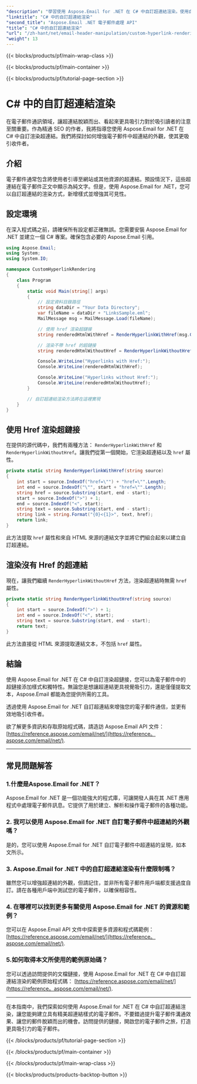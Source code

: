 ```yaml
---
"description": "學習使用 Aspose.Email for .NET 在 C# 中自訂超連結渲染。使用自訂超連結樣式建立個人化的電子郵件內容。"
"linktitle": "C# 中的自訂超連結渲染"
"second_title": "Aspose.Email .NET 電子郵件處理 API"
"title": "C# 中的自訂超連結渲染"
"url": "/zh-hant/net/email-header-manipulation/custom-hyperlink-rendering-in-csharp/"
"weight": 13
---
```


{{< blocks/products/pf/main-wrap-class >}}

{{< blocks/products/pf/main-container >}}

{{< blocks/products/pf/tutorial-page-section >}}

# C# 中的自訂超連結渲染


在電子郵件通訊領域，讓超連結脫穎而出、看起來更具吸引力對於吸引讀者的注意至關重要。作為精通 SEO 的作者，我將指導您使用 Aspose.Email for .NET 在 C# 中自訂渲染超連結。我們將探討如何增強電子郵件中超連結的外觀，使其更吸引收件者。

## 介紹

電子郵件通常包含將使用者引導至網站或其他資源的超連結。預設情況下，這些超連結在電子郵件正文中顯示為純文字。但是，使用 Aspose.Email for .NET，您可以自訂超連結的渲染方式，新增樣式並增強其可見性。

## 設定環境

在深入程式碼之前，請確保所有設定都正確無誤。您需要安裝 Aspose.Email for .NET 並建立一個 C# 專案。確保包含必要的 Aspose.Email 引用。

```csharp
using Aspose.Email;
using System;
using System.IO;

namespace CustomHyperlinkRendering
{
    class Program
    {
        static void Main(string[] args)
        {
            // 設定資料目錄路徑
            string dataDir = "Your Data Directory";
            var fileName = dataDir + "LinksSample.eml";
            MailMessage msg = MailMessage.Load(fileName);

            // 使用 href 渲染超鏈接
            string renderedHtmlWithHref = RenderHyperlinkWithHref(msg.GetHtmlBodyText());

            // 渲染不帶 href 的超鏈接
            string renderedHtmlWithoutHref = RenderHyperlinkWithoutHref(msg.GetHtmlBodyText());

            Console.WriteLine("Hyperlinks with Href:");
            Console.WriteLine(renderedHtmlWithHref);

            Console.WriteLine("Hyperlinks without Href:");
            Console.WriteLine(renderedHtmlWithoutHref);
        }

        // 自訂超連結渲染方法將在這裡實現
    }
}
```

## 使用 Href 渲染超鏈接

在提供的源代碼中，我們有兩種方法： `RenderHyperlinkWithHref` 和 `RenderHyperlinkWithoutHref`。讓我們從第一個開始，它渲染超連結以及 `href` 屬性。

```csharp
private static string RenderHyperlinkWithHref(string source)
{
    int start = source.IndexOf("href=\"") + "href=\"".Length;
    int end = source.IndexOf("\"", start + "href=\"".Length);
    string href = source.Substring(start, end - start);
    start = source.IndexOf(">") + 1;
    end = source.IndexOf("<", start);
    string text = source.Substring(start, end - start);
    string link = string.Format("{0}<{1}>", text, href);
    return link;
}
```

此方法提取 `href` 屬性和來自 HTML 來源的連結文字並將它們組合起來以建立自訂超連結。

## 渲染沒有 Href 的超連結

現在，讓我們繼續 `RenderHyperlinkWithoutHref` 方法，渲染超連結時無需 `href` 屬性。

```csharp
private static string RenderHyperlinkWithoutHref(string source)
{
    int start = source.IndexOf(">") + 1;
    int end = source.IndexOf("<", start);
    string text = source.Substring(start, end - start);
    return text;
}
```

此方法直接從 HTML 來源提取連結文本，不包括 `href` 屬性。

## 結論

使用 Aspose.Email for .NET 在 C# 中自訂渲染超鏈接，您可以為電子郵件中的超鏈接添加樣式和獨特性。無論您是想讓超連結更具視覺吸引力，還是僅僅提取文本，Aspose.Email 都能為您提供所需的工具。

透過使用 Aspose.Email for .NET 自訂超連結來增強您的電子郵件通信，並更有效地吸引收件者。

欲了解更多資訊和存取原始程式碼，請造訪 Aspose.Email API 文件： [https://reference.aspose.com/email/net/](https://reference。aspose.com/email/net/).

---

## 常見問題解答

### 1.什麼是Aspose.Email for .NET？
   Aspose.Email for .NET 是一個功能強大的程式庫，可讓開發人員在其 .NET 應用程式中處理電子郵件訊息。它提供了用於建立、解析和操作電子郵件的各種功能。

### 2. 我可以使用 Aspose.Email for .NET 自訂電子郵件中超連結的外觀嗎？
   是的，您可以使用 Aspose.Email for .NET 自訂電子郵件中超連結的呈現，如本文所示。

### 3. Aspose.Email for .NET 中的自訂超連結渲染有什麼限制嗎？
   雖然您可以增強超連結的外觀，但請記住，並非所有電子郵件用戶端都支援過度自訂。請在各種用戶端中測試您的電子郵件，以確保相容性。

### 4. 在哪裡可以找到更多有關使用 Aspose.Email for .NET 的資源和範例？
   您可以在 Aspose.Email API 文件中探索更多資源和程式碼範例： [https://reference.aspose.com/email/net/](https://reference。aspose.com/email/net/).

### 5.如何取得本文所使用的範例原始碼？
   您可以透過訪問提供的文檔鏈接，使用 Aspose.Email for .NET 在 C# 中自訂超連結渲染的範例原始程式碼： [https://reference.aspose.com/email/net/](https://reference。aspose.com/email/net/).

---

在本指南中，我們探索如何使用 Aspose.Email for .NET 在 C# 中自訂超連結渲染，讓您能夠建立具有精美超連結樣式的電子郵件。不要錯過提升電子郵件溝通效果、讓您的郵件脫穎而出的機會。訪問提供的鏈接，開啟您的電子郵件之旅，打造更具吸引力的電子郵件。

{{< /blocks/products/pf/tutorial-page-section >}}

{{< /blocks/products/pf/main-container >}}

{{< /blocks/products/pf/main-wrap-class >}}

{{< blocks/products/products-backtop-button >}}